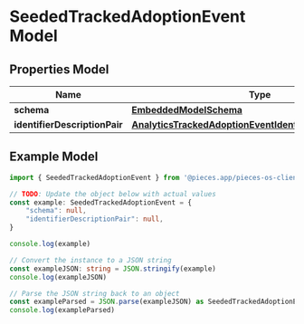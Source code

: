 
# SeededTrackedAdoptionEvent Model


## Properties Model

Name | Type
------------ | -------------
**schema** | [**EmbeddedModelSchema**](EmbeddedModelSchema)
**identifierDescriptionPair** | [**AnalyticsTrackedAdoptionEventIdentifierDescriptionPairs**](AnalyticsTrackedAdoptionEventIdentifierDescriptionPairs)

## Example Model

```typescript
import { SeededTrackedAdoptionEvent } from '@pieces.app/pieces-os-client'

// TODO: Update the object below with actual values
const example: SeededTrackedAdoptionEvent = {
    "schema": null,
    "identifierDescriptionPair": null,
}

console.log(example)

// Convert the instance to a JSON string
const exampleJSON: string = JSON.stringify(example)
console.log(exampleJSON)

// Parse the JSON string back to an object
const exampleParsed = JSON.parse(exampleJSON) as SeededTrackedAdoptionEvent
console.log(exampleParsed)
```


